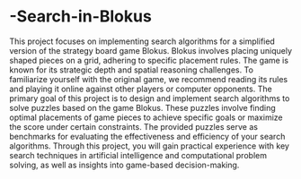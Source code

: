 ﻿# -Search-in-Blokus
This project focuses on implementing search algorithms for a simplified version of the strategy board game Blokus. Blokus involves placing uniquely shaped pieces on a grid, adhering to specific placement rules. The game is known for its strategic depth and spatial reasoning challenges. To familiarize yourself with the original game, we recommend reading its rules and playing it online against other players or computer opponents.
The primary goal of this project is to design and implement search algorithms to solve puzzles based on the game Blokus. These puzzles involve finding optimal placements of game pieces to achieve specific goals or maximize the score under certain constraints. The provided puzzles serve as benchmarks for evaluating the effectiveness and efficiency of your search algorithms.
Through this project, you will gain practical experience with key search techniques in artificial intelligence and computational problem solving, as well as insights into game-based decision-making.
 
